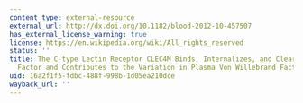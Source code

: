 ```yaml
---
content_type: external-resource
external_url: http://dx.doi.org/10.1182/blood-2012-10-457507
has_external_license_warning: true
license: https://en.wikipedia.org/wiki/All_rights_reserved
status: ''
title: The C-type Lectin Receptor CLEC4M Binds, Internalizes, and Clears Von Willebrand
  Factor and Contributes to the Variation in Plasma Von Willebrand Factor Levels
uid: 16a2f1f5-fdbc-488f-998b-1d05ea210dce
wayback_url: ''
---
```

